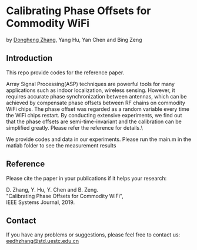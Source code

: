 # Calibrating Phase Offsets for Commodity WiFi 
by [Dongheng Zhang](https://zhangdh24.github.io/), Yang Hu, Yan Chen and Bing Zeng
## Introduction
This repo provide codes for the reference paper.  

Array Signal Processing(ASP) techniques are powerful tools for many applications such as indoor localization, wireless sensing. However, it requires accurate phase synchronization between antennas, which can be achieved by compensate phase offsets between RF chains on commodity WiFi chips. The phase offset was regarded as a random variable every time the WiFi chips restart. By conducting extensive experiments, we find out that the phase offsets are semi-time-invariant and the calibration can be simplified greatly. Please refer the reference for details.\

We provide codes and data in our experiments. Please run the main.m in the matlab folder to see the measurement results 
 
## Reference 
Please cite the paper in your publications if it helps your research: 

D. Zhang, Y. Hu, Y. Chen and B. Zeng. \
"Calibrating Phase Offsets for Commodity WiFi",\
IEEE Systems Journal, 2019.  

## Contact
If you have any problems or suggestions, please feel free to contact us: eedhzhang@std.uestc.edu.cn

 